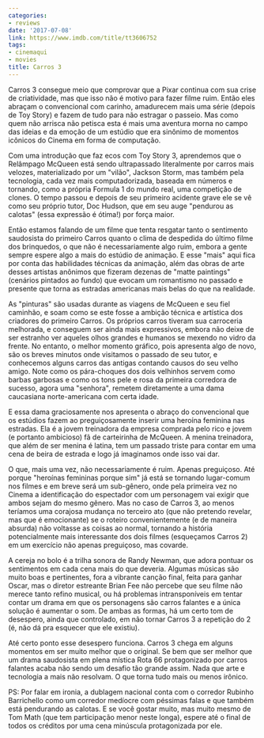 ```yaml
---
categories:
- reviews
date: '2017-07-08'
link: https://www.imdb.com/title/tt3606752
tags:
- cinemaqui
- movies
title: Carros 3
---
```


Carros 3 consegue meio que comprovar que a Pixar continua com sua crise de criatividade, mas que isso não é motivo para fazer filme ruim. Então eles abraçam o convencional com carinho, amadurecem mais uma série (depois de Toy Story) e fazem de tudo para não estragar o passeio. Mas como quem não arrisca não petisca esta é mais uma aventura morna no campo das ideias e da emoção de um estúdio que era sinônimo de momentos icônicos do Cinema em forma de computação.

Com uma introdução que faz ecos com Toy Story 3, aprendemos que o Relâmpago McQueen está sendo ultrapassado literalmente por carros mais velozes, materializado por um "vilão", Jackson Storm, mas também pela tecnologia, cada vez mais computadorizada, baseada em números e tornando, como a própria Formula 1 do mundo real, uma competição de clones. O tempo passou e depois de seu primeiro acidente grave ele se vê como seu próprio tutor, Doc Hudson, que em seu auge "pendurou as calotas" (essa expressão é ótima!) por força maior.

Então estamos falando de um filme que tenta resgatar tanto o sentimento saudosista do primeiro Carros quanto o clima de despedida do último filme dos brinquedos, o que não é necessariamente algo ruim, embora a gente sempre espere algo a mais do estúdio de animação. E esse "mais" aqui fica por conta das habilidades técnicas da animação, além das obras de arte desses artistas anônimos que fizeram dezenas de "matte paintings" (cenários pintados ao fundo) que evocam um romantismo no passado e presente que torna as estradas americanas mais belas do que na realidade.

As "pinturas" são usadas durante as viagens de McQueen e seu fiel caminhão, e soam como se este fosse a ambição técnica e artística dos criadores do primeiro Carros. Os próprios carros tiveram sua carroceria melhorada, e conseguem ser ainda mais expressivos, embora não deixe de ser estranho ver aqueles olhos grandes e humanos se mexendo no vidro da frente. No entanto, o melhor momento gráfico, pois apresenta algo de novo, são os breves minutos onde visitamos o passado de seu tutor, e conhecemos alguns carros das antigas contando causos do seu velho amigo. Note como os pára-choques dos dois velhinhos servem como barbas garbosas e como os tons pele e rosa da primeira corredora de sucesso, agora uma "senhora", remetem diretamente a uma dama caucasiana norte-americana com certa idade.

E essa dama graciosamente nos apresenta o abraço do convencional que os estúdios fazem ao preguiçosamente inserir uma heroína feminina nas estradas. Ela é a jovem treinadora da empresa comprada pelo rico e jovem (e portanto ambicioso) fã de carteirinha de McQueen. A menina treinadora, que além de ser menina é latina, tem um passado triste para contar em uma cena de beira de estrada e logo já imaginamos onde isso vai dar.

O que, mais uma vez, não necessariamente é ruim. Apenas preguiçoso. Até porque "heroínas femininas porque sim" já está se tornando lugar-comum nos filmes e em breve será um sub-gênero, onde pela primeira vez no Cinema a identificação do espectador com um personagem vai exigir que ambos sejam do mesmo gênero. Mas no caso de Carros 3, ao menos teríamos uma corajosa mudança no terceiro ato (que não pretendo revelar, mas que é emocionante) se o roteiro convenientemente (e de maneira absurda) não voltasse as coisas ao normal, tornando a história potencialmente mais interessante dos dois filmes (esqueçamos Carros 2) em um exercício não apenas preguiçoso, mas covarde.

A cereja no bolo é a trilha sonora de Randy Newman, que adora pontuar os sentimentos em cada cena mais do que deveria. Algumas músicas são muito boas e pertinentes, fora a vibrante canção final, feita para ganhar Oscar, mas o diretor estreante Brian Fee não percebe que seu filme não merece tanto refino musical, ou há problemas intransponíveis em tentar contar um drama em que os personagens são carros falantes e a única solução é aumentar o som. De ambas as formas, há um certo tom de desespero, ainda que controlado, em não tornar Carros 3 a repetição do 2 (é, não dá pra esquecer que ele existiu).

Até certo ponto esse desespero funciona. Carros 3 chega em alguns momentos em ser muito melhor que o original. Se bem que ser melhor que um drama saudosista em plena mística Rota 66 protagonizado por carros falantes acaba não sendo um desafio tão grande assim. Nada que arte e tecnologia a mais não resolvam. O que torna tudo mais ou menos irônico.

PS: Por falar em ironia, a dublagem nacional conta com o corredor Rubinho Barrichello como um corredor medíocre com péssimas falas e que também está pendurando as calotas. E se você gostar muito, mas muito mesmo de Tom Math (que tem participação menor neste longa), espere até o final de todos os créditos por uma cena minúscula protagonizada por ele.